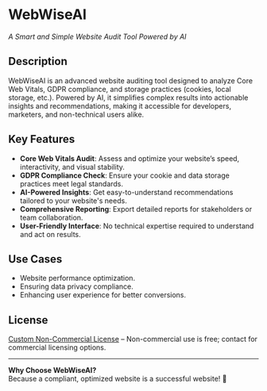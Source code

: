 # WebWiseAI  
_A Smart and Simple Website Audit Tool Powered by AI_

## Description  
WebWiseAI is an advanced website auditing tool designed to analyze Core Web Vitals, GDPR compliance, and storage practices (cookies, local storage, etc.). Powered by AI, it simplifies complex results into actionable insights and recommendations, making it accessible for developers, marketers, and non-technical users alike.

## Key Features  
- **Core Web Vitals Audit**: Assess and optimize your website’s speed, interactivity, and visual stability.  
- **GDPR Compliance Check**: Ensure your cookie and data storage practices meet legal standards.  
- **AI-Powered Insights**: Get easy-to-understand recommendations tailored to your website's needs.  
- **Comprehensive Reporting**: Export detailed reports for stakeholders or team collaboration.  
- **User-Friendly Interface**: No technical expertise required to understand and act on results.  

## Use Cases  
- Website performance optimization.  
- Ensuring data privacy compliance.  
- Enhancing user experience for better conversions.  

## License  
[Custom Non-Commercial License](./LICENSE) – Non-commercial use is free; contact for commercial licensing options.

---

**Why Choose WebWiseAI?**  
Because a compliant, optimized website is a successful website! 🚀
